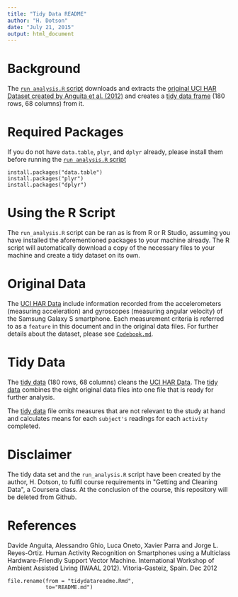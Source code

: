 ```yaml
---
title: "Tidy Data README"
author: "H. Dotson"
date: "July 21, 2015"
output: html_document
---
```

# Background
The [`run analysis.R` script](https://github.com/hildot/03GCDTidyData/blob/master/run_analysis.R) downloads and extracts the 
[original UCI HAR Dataset created by Anguita et al. (2012)](https://d396qusza40orc.cloudfront.net/getdata%2Fprojectfiles%2FUCI%20HAR%20Dataset.zip) 
and creates a [tidy data frame](https://s3.amazonaws.com/coursera-uploads/user-49bc5d7654808cf1dbb403b3/975114/asst-3/432a3ec030a411e5a73b8fcd88c40806.txt) (180 rows, 68 columns) from it. 

# Required Packages
If you do not have `data.table`, `plyr`, and `dplyr` already, please install them before running the [`run analysis.R` script](https://github.com/hildot/03GCDTidyData/blob/master/run_analysis.R)

```
install.packages("data.table")
install.packages("plyr")
install.packages("dplyr")
```

# Using the R Script
The `run_analysis.R` script can be ran as is from R or R Studio, assuming you have installed the aforementioned packages to your machine already. The R script will automatically download a copy of the necessary files to your machine and create a tidy dataset on its own. 

# Original Data 
The [UCI HAR Data](https://d396qusza40orc.cloudfront.net/getdata%2Fprojectfiles%2FUCI%20HAR%20Dataset.zip) include information recorded from the accelerometers (measuring acceleration) and gyroscopes (measuring angular velocity) of the Samsung Galaxy S smartphone. Each measurement criteria is referred to as a `feature` in this document and in the original data files. For further details about the dataset, please see [`Codebook.md`](https://github.com/hildot/03GCDTidyData/blob/master/Codebook.md). 

# Tidy Data
The [tidy data](https://s3.amazonaws.com/coursera-uploads/user-49bc5d7654808cf1dbb403b3/975114/asst-3/5ea5383030b811e5afb6036dd93d02fd.txt) (180 rows, 68 columns) cleans the [UCI HAR Data](https://d396qusza40orc.cloudfront.net/getdata%2Fprojectfiles%2FUCI%20HAR%20Dataset.zip). The [tidy data](https://s3.amazonaws.com/coursera-uploads/user-49bc5d7654808cf1dbb403b3/975114/asst-3/432a3ec030a411e5a73b8fcd88c40806.txt) combines the eight original data files into one file that is ready for further analysis.  

The [tidy data](https://s3.amazonaws.com/coursera-uploads/user-49bc5d7654808cf1dbb403b3/975114/asst-3/432a3ec030a411e5a73b8fcd88c40806.txt) file omits measures that are not relevant to the study at hand and calculates means for each `subject's` readings for each `activity` completed. 

# Disclaimer 
The tidy data set and the `run_analysis.R` script have been created by the author, H. Dotson, to fulfil course requirements in "Getting and Cleaning Data", a Coursera class. At the conclusion of the course, this repository will be deleted from Github. 

# References
Davide Anguita, Alessandro Ghio, Luca Oneto, Xavier Parra and Jorge L. Reyes-Ortiz. Human Activity Recognition on Smartphones using a Multiclass Hardware-Friendly Support Vector Machine. International Workshop of Ambient Assisted Living (IWAAL 2012). Vitoria-Gasteiz, Spain. Dec 2012

```{r, include = FALSE}
file.rename(from = "tidydatareadme.Rmd",
            to="README.md")
```